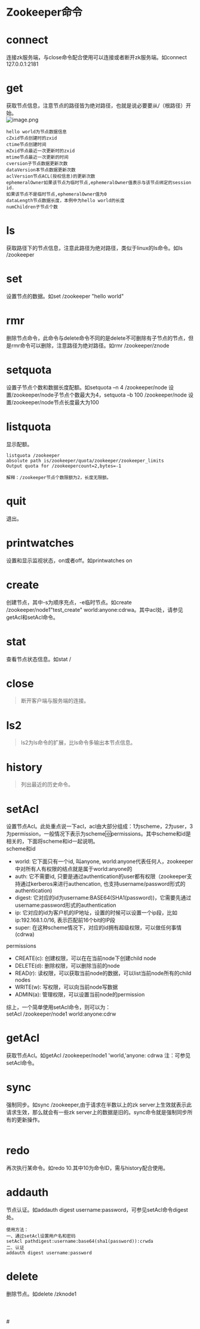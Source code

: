 # Zookeeper命令

<a name="dL64J"></a>
# connect
连接zk服务端，与close命令配合使用可以连接或者断开zk服务端。如connect 127.0.0.1:2181

<a name="VZpi3"></a>
# get
获取节点信息，注意节点的路径皆为绝对路径，也就是说必要要从/（根路径）开始。<br />![image.png](https://cdn.nlark.com/yuque/0/2019/png/382109/1561026638389-b9dd57e3-2402-4ea4-971c-95776cd5f8a8.png#align=left&display=inline&height=367&name=image.png&originHeight=404&originWidth=981&size=106317&status=done&width=891.8181624885437)

```
hello world为节点数据信息
cZxid节点创建时的zxid
ctime节点创建时间
mZxid节点最近一次更新时的zxid
mtime节点最近一次更新的时间
cversion子节点数据更新次数
dataVersion本节点数据更新次数
aclVersion节点ACL(授权信息)的更新次数
ephemeralOwner如果该节点为临时节点,ephemeralOwner值表示与该节点绑定的session id.
如果该节点不是临时节点,ephemeralOwner值为0
dataLength节点数据长度，本例中为hello world的长度
numChildren子节点个数
```

<a name="DdL7E"></a>
# ls
获取路径下的节点信息，注意此路径为绝对路径，类似于linux的ls命令。如ls /zookeeper

<a name="dr3MY"></a>
# set
设置节点的数据。如set /zookeeper "hello world"

<a name="04kCk"></a>
# rmr
删除节点命令，此命令与delete命令不同的是delete不可删除有子节点的节点，但是rmr命令可以删除，注意路径为绝对路径。如rmr /zookeeper/znode

<a name="phU4c"></a>
# setquota
设置子节点个数和数据长度配额。如setquota –n 4 /zookeeper/node 设置/zookeeper/node子节点个数最大为4，setquota –b 100 /zookeeper/node 设置/zookeeper/node节点长度最大为100

<a name="iUtjq"></a>
# listquota
显示配额。

```
listquota /zookeeper
absolute path is/zookeeper/quota/zookeeper/zookeeper_limits
Output quota for /zookeepercount=2,bytes=-1

解释：/zookeeper节点个数限额为2，长度无限额。
```


<a name="ECJ6o"></a>
# quit
退出。

<a name="vX2AP"></a>
# printwatches
设置和显示监视状态，on或者off。如printwatches on

<a name="ItJ2d"></a>
# create
创建节点，其中-s为顺序充点，-e临时节点。如create /zookeeper/node1"test_create" world:anyone:cdrwa。其中acl处，请参见getAcl和setAcl命令。

<a name="SeQLn"></a>
# stat
查看节点状态信息。如stat /

<a name="MhsFo"></a>
# close
> 断开客户端与服务端的连接。
> 

<a name="8Au5O"></a>
# [](#ls2命令)ls2
> ls2为ls命令的扩展，比ls命令多输出本节点信息。
> 

<a name="zRbXe"></a>
# [](#history命令)history
> 列出最近的历史命令。
> 

<a name="J5P78"></a>
# [](#setacl命令)setAcl
设置节点Acl。此处重点说一下acl，acl由大部分组成：1为scheme，2为user，3为permission，一般情况下表示为scheme:id:permissions。其中scheme和id是相关的，下面将scheme和id一起说明。<br />scheme和id

  - world: 它下面只有一个id, 叫anyone, world:anyone代表任何人，zookeeper中对所有人有权限的结点就是属于world:anyone的
  - auth: 它不需要id, 只要是通过authentication的user都有权限（zookeeper支持通过kerberos来进行authencation, 也支持username/password形式的authentication)
  - digest: 它对应的id为username:BASE64(SHA1(password))，它需要先通过username:password形式的authentication
  - ip: 它对应的id为客户机的IP地址，设置的时候可以设置一个ip段，比如ip:192.168.1.0/16, 表示匹配前16个bit的IP段
  - super: 在这种scheme情况下，对应的id拥有超级权限，可以做任何事情(cdrwa)

permissions

  - CREATE(c): 创建权限，可以在在当前node下创建child node
  - DELETE(d): 删除权限，可以删除当前的node
  - READ(r): 读权限，可以获取当前node的数据，可以list当前node所有的child nodes
  - WRITE(w): 写权限，可以向当前node写数据
  - ADMIN(a): 管理权限，可以设置当前node的permission

综上，一个简单使用setAcl命令，则可以为：<br />setAcl /zookeeper/node1 world:anyone:cdrw<br />

<a name="Cs7hV"></a>
# [](#getacl命令)getAcl
获取节点Acl。如getAcl /zookeeper/node1 'world,'anyone: cdrwa 注：可参见setAcl命令。<br />

<a name="3i9V8"></a>
# [](#sync命令)sync
强制同步。如sync /zookeeper,由于请求在半数以上的zk server上生效就表示此请求生效，那么就会有一些zk server上的数据是旧的。sync命令就是强制同步所有的更新操作。<br />
<br />

<a name="040Fh"></a>
# [](#redo命令)redo
再次执行某命令。如redo 10.其中10为命令ID，需与history配合使用。<br />

<a name="qVQs9"></a>
# [](#addauth命令)addauth
节点认证。如addauth digest username:password，可参见setAcl命令digest处。
```
使用方法：
一、通过setAcl设置用户名和密码
setAcl pathdigest:username:base64(sha1(password)):crwda
二、认证
addauth digest username:password
```
<a name="1XyuC"></a>
### 
<a name="JWGyX"></a>
# delete
删除节点。如delete /zknode1
<a name="bibuH"></a>
# 
<br />
<a name="mBtnQ"></a>
# 
